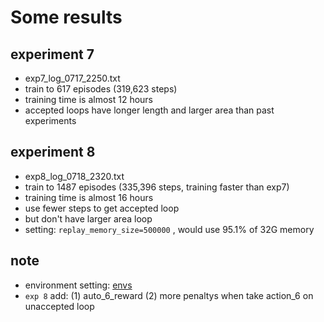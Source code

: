 
# Some results

## experiment 7

* exp7_log_0717_2250.txt
* train to 617 episodes (319,623 steps)
* training time is almost 12 hours
* accepted loops have longer length and larger area than past experiments

## experiment 8

* exp8_log_0718_2320.txt
* train to 1487 episodes (335,396 steps, training faster than exp7)
* training time is almost 16 hours
* use fewer steps to get accepted loop
* but don't have larger area loop
* setting: `replay_memory_size=500000` , would use 95.1% of 32G memory

## note

* environment setting: [envs](https://github.com/thisray/icegameRL/tree/master/icegame/gym-icegame/gym_icegame/envs)
* `exp 8` add: (1) auto_6_reward (2) more penaltys when take action_6 on unaccepted loop
